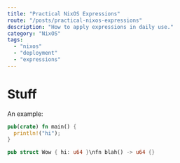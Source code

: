 ```yaml
---
title: "Practical NixOS Expressions"
route: "/posts/practical-nixos-expressions"
description: "How to apply expressions in daily use."
category: "NixOS"
tags:
  - "nixos"
  - "deployment"
  - "expressions"
---
```


# Stuff

An example:
``` rust
pub(crate) fn main() {
  println!("hi");
}

pub struct Wow { hi: u64 }\nfn blah() -> u64 {}
```
